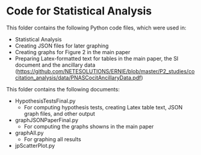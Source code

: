 # Code for Statistical Analysis

This folder contains the following Python code files, which were used in:
- Statistical Analysis
- Creating JSON files for later graphing
- Creating graphs for Figure 2 in the main paper
- Preparing Latex-formatted text for tables in the main paper, the SI document and the ancillary data (https://github.com/NETESOLUTIONS/ERNIE/blob/master/P2_studies/cocitation_analysis/data/PNASCocitAncillaryData.pdf)

This folder contains the following documents:
- HypothesisTestsFinal.py
    - For computing hypothesis tests, creating Latex table text, JSON graph files, and other output
- graphJSONPaperFinal.py
    - For computing the graphs showns in the main paper
- graphAll.py
    - For graphing all results
- jpScatterPlot.py
